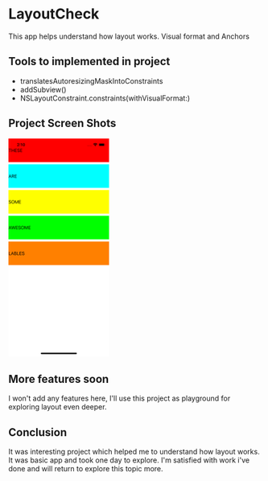 # LayoutCheck
This app helps understand how layout works. Visual format and Anchors
## Tools to implemented in project
  - translatesAutoresizingMaskIntoConstraints
  - addSubview()
  - NSLayoutConstraint.constraints(withVisualFormat:)
 
 ## Project Screen Shots
<img src="Screen1.png" width="200">

## More features soon 
I won't add any features here, I'll use this project as playground for exploring layout even deeper.
  
## Conclusion 
It was interesting project which helped me to understand how layout works.
It was basic app and took one day to explore.
I'm satisfied with work i've done and will return to explore this topic more.
